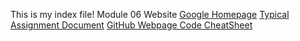 This is my index file!
Module 06 Website
[Google Homepage](https://www.google.com "Google's Homepage")
[Typical Assignment Document](https://github.com/rootrUW/ITFnd100-Mod06/blob/master/_A_Typical_Assignment_Document.pdf)
[GitHub Webpage Code CheatSheet](https://github.com/adam-p/markdown-here/wiki/Markdown-Cheatsheet)

